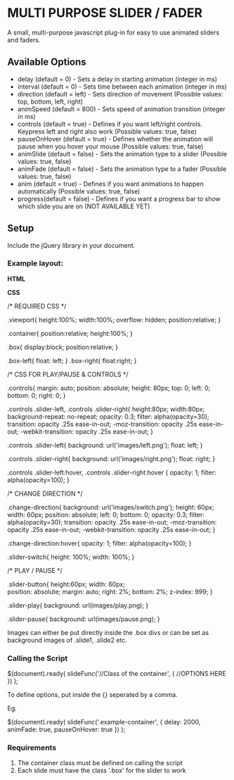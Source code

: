 MULTI PURPOSE SLIDER / FADER
============================

A small, multi-purpose javascript plug-in for easy to use animated sliders and faders.


Available Options
-----------------

* delay (default = 0) - Sets a delay in starting animation (integer in ms)
* interval (default = 0) - Sets time between each animation (integer in ms)
* direction (default = left) - Sets direction of movement (Possible values: top, bottom, left, right)
* animSpeed (default = 800) - Sets speed of animation transition (integer in ms)
* controls (default = true) - Defines if you want left/right controls. Keypress left and right also work (Possible values: true, false)
* pauseOnHover (default = true) - Defines whether the animation will pause when you hover your mouse (Possible values: true, false)
* animSlide (default = false) - Sets the animation type to a slider (Possible values: true, false)
* animFade (default = false) - Sets the animation type to a fader (Possible values: true, false)
* anim (default = true) - Defines if you want animations to happen automatically (Possible values: true, false)
* progress(default = false) - Defines if you want a progress bar to show which slide you are on (NOT AVAILABLE YET)


Setup
-----

Include the jQuery library in your document.

### Example layout:

__HTML__

<div class="viewport">
	<div class="example-container">
		<div class="box slide1">
		</div>
		<div class="box slide2">
		</div>
		<div class="box slide3">
		</div>
		<div class="box slide4">
		</div>
	</div>
</div>

__CSS__

/* REQUIRED CSS */

.viewport{
	height:100%;
	width:100%;
	overflow: hidden;
	position:relative;
}

.container{
	position:relative;
	height:100%;
}

.box{
	display:block;
	position:relative;
}

.box-left{
	float: left;
}
.box-right{
	float:right;
}

/* CSS FOR PLAY/PAUSE & CONTROLS */

.controls{
	margin: auto;
	position: absolute;
	height: 80px;
	top: 0; left: 0; bottom: 0; right: 0;
}

.controls .slider-left,
.controls .slider-right{
	height:80px;
	width:80px;
	background-repeat: no-repeat;
	opacity: 0.3;
	filter: alpha(opacity=30);
	transition: opacity .25s ease-in-out;
   -moz-transition: opacity .25s ease-in-out;
   -webkit-transition: opacity .25s ease-in-out;
}

.controls .slider-left{
	background: url('images/left.png');
	float: left;
}

.controls .slider-right{
	background: url('images/right.png');
	float: right;
}

.controls .slider-left:hover,
.controls .slider-right:hover
{
	opacity: 1;
	filter: alpha(opacity=100);
}

/* CHANGE DIRECTION */

.change-direction{
	background: url('images/switch.png');
	height: 60px;
	width: 60px;
	position: absolute;
	left: 0;
	bottom: 0;
	opacity: 0.3;
	filter: alpha(opacity=30);
	transition: opacity .25s ease-in-out;
   -moz-transition: opacity .25s ease-in-out;
   -webkit-transition: opacity .25s ease-in-out;
}

.change-direction:hover{
	opacity: 1;
	filter: alpha(opacity=100);	
}

.slider-switch{
	height: 100%;
	width: 100%;
}

/* PLAY / PAUSE */

.slider-button{
	height:60px;
	width: 60px;	
	position: absolute;
	margin: auto;
	right: 2%;
	bottom: 2%;
	z-index: 999;
}

.slider-play{
	background: url(images/play.png);
}

.slider-pause{
	background: url(images/pause.png);
}



Images can either be put directly inside the .box divs or can be set as background images of .slide1, .slide2 etc.

### Calling the Script


$(document).ready( 
	slideFunc('//Class of the container', { //OPTIONS HERE })
);

To define options, put inside the {} seperated by a comma.

Eg.

$(document).ready( 
	slideFunc('.example-container', { delay: 2000, animFade: true, pauseOnHover: true })
);

### Requirements

1. The container class must be defined on calling the script
2. Each slide must have the class '.box' for the slider to work